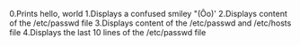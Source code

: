 0.Prints hello, world
1.Displays a confused smiley "(Ôo)'
2.Displays content of the /etc/passwd file
3.Displays content of the /etc/passwd and /etc/hosts file
4.Displays the last 10 lines of the /etc/passwd file
